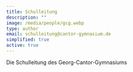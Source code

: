 ```yaml
---
title: Schulleitung
description: ""
image: /media/people/gcg.webp
type: author
email: schulleitung@cantor-gymnasium.de
simplified: true
active: true
---
```

Die Schulleitung des Georg-Cantor-Gymnasiums
